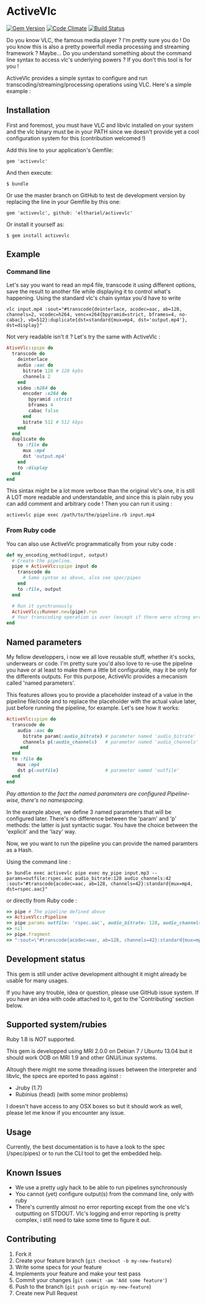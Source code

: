 # ActiveVlc

[![Gem Version](https://badge.fury.io/rb/activevlc.png)](http://badge.fury.io/rb/activevlc)
[![Code Climate](https://codeclimate.com/github/elthariel/activevlc.png)](https://codeclimate.com/github/elthariel/activevlc)
[![Build Status](https://travis-ci.org/elthariel/activevlc.png?branch=master)](https://travis-ci.org/elthariel/activevlc)

Do you know VLC, the famous media player ? I'm pretty sure you do !
Do you know this is also a pretty powerfull media processing and streaming framework ? Maybe...
Do you understand something about the command line syntax to access vlc's underlying
powers ? If you don't this tool is for you !

ActiveVlc provides a simple syntax to configure and run transcoding/streaming/processing
operations using VLC. Here's a simple example :

## Installation

First and foremost, you must have VLC and libvlc installed on your system and
the vlc binary must be in your PATH since we doesn't provide yet a cool
configuration system for this (contribution welcomed !)

Add this line to your application's Gemfile:

    gem 'activevlc'

And then execute:

    $ bundle

Or use the master branch on GitHub to test de development version by replacing
the line in your Gemfile by this one:

    gem 'activevlc', github: 'elthariel/activevlc'

Or install it yourself as:

    $ gem install activevlc

## Example

### Command line

Let's say you want to read an mp4 file, transcode it using different options, save the result to
another file while displaying it to control what's happening. Using the standard vlc's chain syntax
you'd have to write

    vlc input.mp4 :sout="#transcode{deinterlace, acodec=aac, ab=128, channels=2, vcodec=h264, venc=x264{bpyramid=strict, bframes=4, no-cabac}, vb=512}:duplicate{dst=standard{mux=mp4, dst='output.mp4'}, dst=display}"

Not very readable isn't it ? Let's try the same with ActiveVlc :

```ruby
AtiveVlc::pipe do
  transcode do
    deinterlace
    audio :aac do
      bitrate 128 # 128 kpbs
      channels 2
    end
    video :h264 do
      encoder :x264 do
        bpyramid :strict
        bframes 4
        cabac false
      end
      bitrate 512 # 512 kbps
    end
  end
  duplicate do
    to :file do
      mux :mp4
      dst 'output.mp4'
    end
    to :display
  end
end
```

This sintax might be a lot more verbose than the original vlc's one,
it is still A LOT more readable and understandable, and since this is plain ruby
you can add comment and arbitrary code !
Then you can run it using :

    activevlc pipe exec /path/to/the/pipeline.rb input.mp4

### From Ruby code

You can also use ActiveVlc programmatically from your ruby code :

```ruby
def my_encoding_method(input, output)
  # Create the pipeline.
  pipe = ActiveVlc::pipe input do
    transcode do
      # Same syntax as above, also see spec/pipes
    end
    to :file, output
  end

  # Run it synchronously
  ActiveVlc::Runner.new(pipe).run
  # Your transcoding operation is over (except if there were strong errors)
end
```

## Named parameters

My fellow developpers, i now we all love reusable stuff, whether it's socks,
underwears or code. I'm pretty sure you'd also love to re-use the pipeline you
have or at least to make them a little bit configurable, may it be only for
the differents outputs. For this purpose, ActiveVlc provides a mecanism called
'named parameters'.

This features allows you to provide a placeholder instead of a value in the
pipeline file/code and to replace the placeholder with the actual value later,
just before running the pipeline, for example. Let's see how it works:

```ruby
ActiveVlc::pipe do
  transcode do
    audio :aac do
      bitrate param(:audio_bitrate) # parameter named 'audio_bitrate'
      channels p(:audio_channels)   # parameter named 'audio_channels'
     end
  end
  to :file do
    mux :mp4
    dst p(:outfile)                 # parameter named 'outfile'
  end
end
```

*Pay attention to the fact the named parameters are configured Pipeline-wise, there's no namespacing.*

In the example above, we define 3 named parameters that will be configured
later. There's no difference between the 'param' and 'p' methods: the latter
is just syntactic sugar. You have the choice between the 'explicit' and the
'lazy' way.

Now, we you want to run the pipeline you can provide the named paramters as a
Hash.

Using the command line :

    $> bundle exec activevlc pipe exec my_pipe input.mp3 --params=outfile:rspec.aac audio_bitrate:128 audio_channels:42
    :sout="#transcode{acodec=aac, ab=128, channels=42}:standard{mux=mp4, dst=rspec.aac}"

or directly from Ruby code :

```ruby
>> pipe # The pipeline defined above
=> ActiveVlc::Pipeline
>> pipe.params outfile: 'rspec.aac', audio_bitrate: 128, audio_channels: 42
=> nil
>> pipe.fragment
=> ":sout=\"#transcode{acodec=aac, ab=128, channels=42}:standard{mux=mp4, dst=rspec.aac}\""
```

## Development status

This gem is still under active development
althought it might already be usable for many usages.

If you have any trouble, idea or question, please use GitHub issue
system. If you have an idea with code attached to it, got to the
'Contributing' section below.

## Supported system/rubies

Ruby 1.8 is _NOT_ supported.

This gem is developped using MRI 2.0.0 on Debian 7 / Ubuntu 13.04 but it should work OOB on MRI 1.9 and other GNU/Linux systems.

Altough there might me some threading issues between the interpreter and libvlc, the specs are eported to pass against :
* Jruby (1.7)
* Rubinius (head) (with some minor problems)

I doesn't have access to any OSX boxes so but it should work as well, please let me know if you encounter any issue.

## Usage

Currently, the best documentation is to have a look to the spec (/spec/pipes)
or to run the CLI tool to get the embedded help.

## Known Issues

* We use a pretty ugly hack to be able to run pipelines synchronously
* You cannot (yet) configure output(s) from the command line, only with ruby
* There's currently almost no error reporting except from the one vlc's outputting on STDOUT. Vlc's logging and error reporting is pretty complex, i still need to take some time to figure it out.

## Contributing

1. Fork it
2. Create your feature branch (`git checkout -b my-new-feature`)
3. Write some specs for your feature
4. Implements your feature and make your test pass
5. Commit your changes (`git commit -am 'Add some feature'`)
6. Push to the branch (`git push origin my-new-feature`)
7. Create new Pull Request
